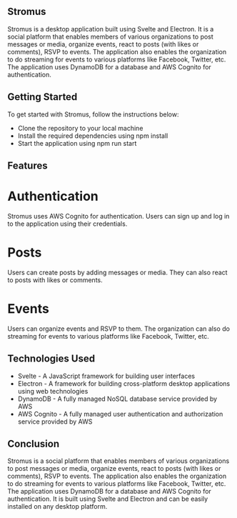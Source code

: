 ## Stromus
Stromus is a desktop application built using Svelte and Electron. It is a social platform that enables members of various organizations to post messages or media, organize events, react to posts (with likes or comments), RSVP to events. The application also enables the organization to do streaming for events to various platforms like Facebook, Twitter, etc. The application uses DynamoDB for a database and AWS Cognito for authentication.

## Getting Started
To get started with Stromus, follow the instructions below:

* Clone the repository to your local machine
* Install the required dependencies using npm install
* Start the application using npm run start

## Features

# Authentication
Stromus uses AWS Cognito for authentication. Users can sign up and log in to the application using their credentials.

# Posts
Users can create posts by adding messages or media. They can also react to posts with likes or comments.

# Events
Users can organize events and RSVP to them. The organization can also do streaming for events to various platforms like Facebook, Twitter, etc.

## Technologies Used
* Svelte - A JavaScript framework for building user interfaces
* Electron - A framework for building cross-platform desktop applications using web technologies
* DynamoDB - A fully managed NoSQL database service provided by AWS
* AWS Cognito - A fully managed user authentication and authorization service provided by AWS

## Conclusion
Stromus is a social platform that enables members of various organizations to post messages or media, organize events, react to posts (with likes or comments), RSVP to events. The application also enables the organization to do streaming for events to various platforms like Facebook, Twitter, etc. The application uses DynamoDB for a database and AWS Cognito for authentication. It is built using Svelte and Electron and can be easily installed on any desktop platform.
